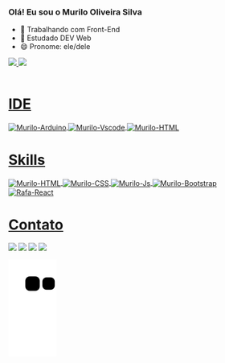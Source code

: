 ### Olá! Eu sou o Murilo Oliveira Silva

- 🔭 Trabalhando com Front-End
- 🌱 Estudado DEV Web
- 😄 Pronome: ele/dele

<div>
  <a href="https://github.com/MuriloSilvs">
  <img height="180em" src="https://github-readme-stats.vercel.app/api?username=MuriloSilvs&show_icons=true&theme=dracula&include_all_commits=true&count_private=true"/>
  <img height="180em" src="https://github-readme-stats.vercel.app/api/top-langs/?username=MuriloSilvs&layout=compact&langs_count=7&theme=dracula"/>
</div>
<div style="display: inline_block"><br>
  <H1> IDE </H1>
  <img align="center" alt="Murilo-Arduino" height="30" width="120" src="https://img.shields.io/badge/Arduino_IDE-00979D?style=for-the-badge&logo=arduino&logoColor=white">
  <img align="center" alt="Murilo-Vscode" height="30" width="120" src="https://img.shields.io/badge/Visual_Studio_Code-0078D4?style=for-the-badge&logo=visual%20studio%20code&logoColor=white">
  <img align="center" alt="Murilo-HTML" height="30" width="100" src="https://img.shields.io/badge/Eclipse-2C2255?style=for-the-badge&logo=eclipse&logoColor=white">
 <H1> Skills </H1>
  <img align="center" alt="Murilo-HTML" height="30" width="80" src="https://img.shields.io/badge/HTML5-E34F26?style=for-the-badge&logo=html5&logoColor=white">
  <img align="center" alt="Murilo-CSS" height="30" width="70" src="https://img.shields.io/badge/CSS3-1572B6?style=for-the-badge&logo=css3&logoColor=white">
  <img align="center" alt="Murilo-Js" height="30" width="120" src="https://img.shields.io/badge/JavaScript-F7DF1E?style=for-the-badge&logo=javascript&logoColor=black">
  <img align="center" alt="Murilo-Bootstrap" height="30" width="120" src="https://img.shields.io/badge/Bootstrap-563D7C?style=for-the-badge&logo=bootstrap&logoColor=white">
  <img align="center" alt="Rafa-React" height="30" width="80" src="https://img.shields.io/badge/React-20232A?style=for-the-badge&logo=react&logoColor=61DAFB">
 <H1> Contato </H1>
  <a href="https://www.instagram.com/mks_silv/" target="_blank"><img src="https://img.shields.io/badge/-Instagram-%23E4405F?style=for-the-badge&logo=instagram&logoColor=white" target="_blank"></a>
 	<a href="https://www.twitch.tv/musilvs" target="_blank"><img src="https://img.shields.io/badge/Twitch-9146FF?style=for-the-badge&logo=twitch&logoColor=white" target="_blank"></a>
  <a href = "mailto:Murilo_silv@outlook.com"><img src=https://img.shields.io/badge/Gmail-D14836?style=for-the-badge&logo=gmail&logoColor=white target="_blank"></a>
  <a href="https://www.linkedin.com/in/murilo-silva-a42873232" target="_blank"><img src="https://img.shields.io/badge/-LinkedIn-%230077B5?style=for-the-badge&logo=linkedin&logoColor=white" target="_blank"></a> 
</div>
<div> 

  ![Snake animation](https://github.com/MuriloSilvs/MuriloSilvs/blob/output/github-contribution-grid-snake.svg)
  
</div>

